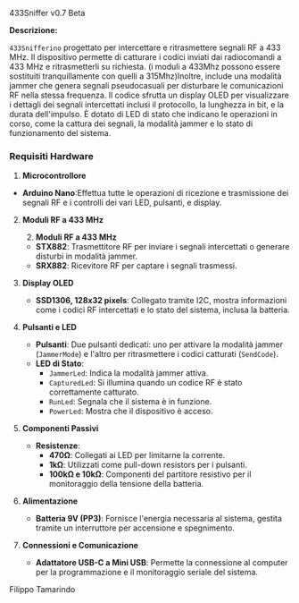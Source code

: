 433Sniffer v0.7 Beta

**Descrizione:**

`433Snifferino` progettato per intercettare e ritrasmettere segnali RF a 433 MHz. Il dispositivo permette di catturare i codici inviati dai radiocomandi a 433 MHz e ritrasmetterli su richiesta. (i moduli a 433Mhz possono essere sostituiti tranquillamente con quelli a 315Mhz)Inoltre, include una modalità jammer che genera segnali pseudocasuali per disturbare le comunicazioni RF nella stessa frequenza.
Il codice sfrutta un display OLED per visualizzare i dettagli dei segnali intercettati inclusi il protocollo, la lunghezza in bit, e la durata dell'impulso. È dotato di LED di stato che indicano le operazioni in corso, come la cattura dei segnali, la modalità jammer e lo stato di funzionamento del sistema.

### Requisiti Hardware

1. **Microcontrollore**

- **Arduino Nano**:Effettua tutte le operazioni di ricezione e trasmissione dei segnali RF e i controlli dei vari LED, pulsanti, e display.

2. **Moduli RF a 433 MHz**

   2. **Moduli RF a 433 MHz**
   - **STX882**: Trasmettitore RF per inviare i segnali intercettati o generare disturbi in modalità jammer.
   - **SRX882**: Ricevitore RF per captare i segnali trasmessi.

3. **Display OLED**
   - **SSD1306, 128x32 pixels**: Collegato tramite I2C, mostra informazioni come i codici RF intercettati e lo stato del sistema, inclusa la batteria.

4. **Pulsanti e LED**
   - **Pulsanti**: Due pulsanti dedicati: uno per attivare la modalità jammer (`JammerMode`) e l'altro per ritrasmettere i codici catturati (`SendCode`).
   - **LED di Stato**: 
     - `JammerLed`: Indica la modalità jammer attiva.
     - `CapturedLed`: Si illumina quando un codice RF è stato correttamente catturato.
     - `RunLed`: Segnala che il sistema è in funzione.
     - `PowerLed`: Mostra che il dispositivo è acceso.

5. **Componenti Passivi**
   - **Resistenze**:
     - **470Ω**: Collegati ai LED per limitarne la corrente.
     - **1kΩ**: Utilizzati come pull-down resistors per i pulsanti.
     - **100kΩ e 10kΩ**: Componenti del partitore resistivo per il monitoraggio della tensione della batteria.

6. **Alimentazione**
   - **Batteria 9V (PP3)**: Fornisce l'energia necessaria al sistema, gestita tramite un interruttore per accensione e spegnimento.

7. **Connessioni e Comunicazione**
   - **Adattatore USB-C a Mini USB**: Permette la connessione al computer per la programmazione e il monitoraggio seriale del sistema.



Filippo Tamarindo

